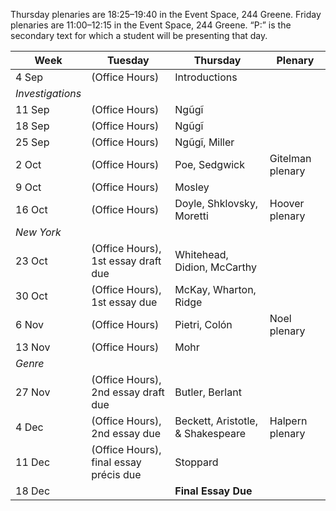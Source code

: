 
Thursday plenaries are 18:25–19:40 in the Event Space, 244 Greene. Friday
plenaries are 11:00–12:15 in the Event Space, 244 Greene. “P:” is the secondary
text for which a student will be presenting that day.

| Week | Tuesday | Thursday | Plenary | 
-------| ------- | -------- | ------ |
4 Sep | (Office Hours) | Introductions |
*Investigations* ||||
11 Sep | (Office Hours) | Ngũgĩ | |
18 Sep | (Office Hours) | Ngũgĩ | |
25 Sep | (Office Hours) | Ngũgĩ, Miller | |
2 Oct | (Office Hours) | Poe, Sedgwick | Gitelman plenary |
9 Oct | (Office Hours) | Mosley | |
16 Oct | (Office Hours) | Doyle, Shklovsky, Moretti | Hoover plenary |
*New York* ||||
23 Oct | (Office Hours), 1st essay draft due | Whitehead, Didion, McCarthy | |
30 Oct | (Office Hours), 1st essay due | McKay, Wharton, Ridge| |
6 Nov | (Office Hours) | Pietri, Colón | Noel plenary |
13 Nov | (Office Hours) | Mohr | |
*Genre* ||||
27 Nov | (Office Hours), 2nd essay draft due | Butler, Berlant | |
4 Dec | (Office Hours), 2nd essay due | Beckett, Aristotle, & Shakespeare | Halpern plenary |
11 Dec | (Office Hours), final essay précis due | Stoppard | |
18 Dec | | **Final Essay Due** | |
